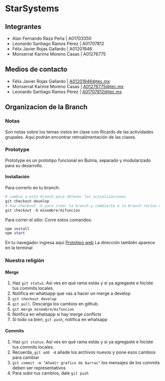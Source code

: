 # StarSystems

## Integrantes

- Alan Fernando Razo Peña         | A01703350
- Leonardo Santiago Ramos Pérez   | A01707812
- Félix Javier Rojas Gallardo     | A01201946
- Monserrat Karime Moreno Casas   | A01276775

## Medios de contacto

- Félix Javier Rojas Gallardo |  A01201946@tec.mx
- Monserrat Karime Moreno Casas  | A01276775@tec.mx
- Leonardo Santiago Ramos Pérez   | A01707812@tec.mx

## Organizacion de la Branch

### Notas

Son notas sobre los temas vistos en clase con Ricardo de las actividades grupales.
Aquí podrán encontrar retroalimentación de las clases.

### Prototype

Prototype es un prototipo funcional en Bulma, separado y modularizado para su desarrollo.


#### Installación

Para correrlo en tu branch:
 
```powershell
# cambia a esta branch para obtener las actualizaciones
git checkout develop
# haz checkout -b para crear la branch y cambiarte a la branch recien creada
git checkout -b minombre/mifuncion
```

Para correr el sitio:
Corre estos comandos:

```powershell
npm install
npm start
```
En tu navegador ingresa aquí [Prototipo web](localhost:4000/)
La dirección también aparece en la terminal

### Nuestra religión

#### Merge

1. Haz `git status`. Así ves en qué rama estás y si ya agregaste e hiciste tus commits locales.
2. Notifica en whatsapp que vas a hacer un merge a develop
3. `git checkout develop`
4. `git pull`. Descarga los cambios en github.
5. `git merge minombre/mifuncion`
6. Notifica en whatsapp si hay merge conflicts
7. Si todo va bien, `git push`, notifica en whatsapp

#### Commits

1. Haz `git status`. Así ves en qué rama estás y si ya agregaste e hiciste tus commits locales.
2. Recuerda, `git add -A` añade los archivos nuevos y pone esos cambios para cambiar
3. `git commit -m "Añadir grafico de barras"` los mensajes de los commits deben ser representativos
4. Para subir tus cambios, dale `git push`
